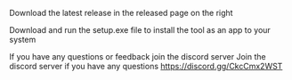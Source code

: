 Download the latest release in the released page on the right

Download and run the setup.exe file to install the tool as an app to your system

If you have any questions or feedback join the discord server 
Join the discord server if you have any questions https://discord.gg/CkcCmx2WST
